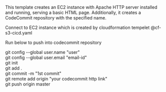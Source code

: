 This template creates an EC2 instance with Apache HTTP server installed and running, serving a basic HTML page. Additionally, it creates a CodeCommit repository with the specified name. <br>


Connect to EC2 instance which is created by cloudformation tempelet @cf-s3-cicd.yaml<br>

Run below to push into codecommit repository

git config --global user.name "user"<br>
git config --global user.email "email-id"<br>
git init<br>
git add .<br>
git commit -m "1st commit"<br>
git remote add origin "your codecommit http link"<br>
git push origin master<br>
